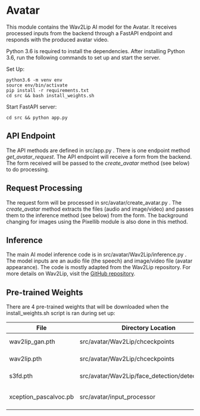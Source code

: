 # Avatar

This module contains the Wav2Lip AI model for the Avatar. It receives processed inputs from the backend through a FastAPI endpoint and responds with the produced avatar video. 

Python 3.6 is required to install the dependencies. After installing Python 3.6, run the following commands to set up and start the server.

Set Up:

    python3.6 -m venv env
    source env/bin/activate
    pip install -r requirements.txt
    cd src && bash install_weights.sh

Start FastAPI server:

    cd src && python app.py

## API Endpoint

The API methods are defined in src/app.py . There is one endpoint method *get_avatar_request*. The API endpoint will receive a form from the backend. The form received will be passed to the *create_avatar* method (see below) to do processing.

## Request Processing

The request form will be processed in src/avatar/create_avatar.py . The *create_avatar* method extracts the files (audio and image/video) and passes them to the inference method (see below) from the form. The background changing for images using the Pixellib module is also done in this method.

## Inference

The main AI model inference code is in src/avatar/Wav2Lip/inference.py . The model inputs are an audio file (the speech) and image/video file (avatar appearance). The code is mostly adapted from the Wav2Lip repository. For more details on Wav2Lip, visit the
[GitHub repository](https://github.com/Rudrabha/Wav2Lip).


## Pre-trained Weights

There are 4 pre-trained weights that will be downloaded when the install_weights.sh script is ran during set up:


| File                  | Directory Location                               | Used For    |
| -----------           | -----------                                      | ----------- |
| wav2lip_gan.pth       | src/avatar/Wav2Lip/chceckpoints                  | Wav2Lip lip-syncing  |
| wav2lip.pth           | src/avatar/Wav2Lip/chceckpoints                   | Wav2Lip lip-syncing  |          |
| s3fd.pth              | src/avatar/Wav2Lip/face_detection/detection/sfd  | Face detection|
| xception_pascalvoc.pb | src/avatar/input_processor                       | Pixellib background changer|

